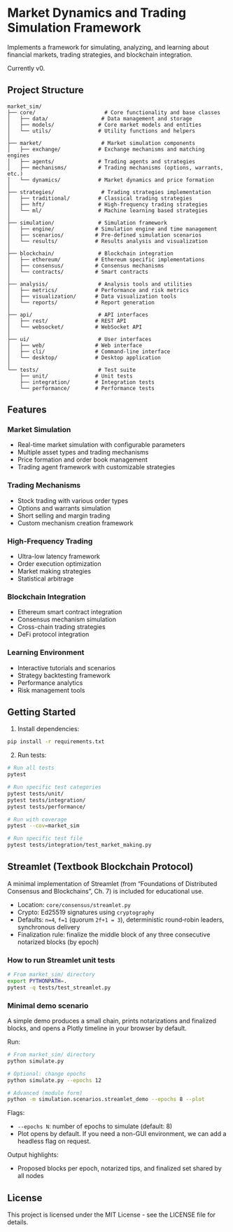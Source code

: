 # Market Dynamics and Trading Simulation Framework

Implements a framework for simulating, analyzing, and learning about financial markets, trading strategies, and blockchain integration.

Currently v0.

## Project Structure

```
market_sim/
├── core/                      # Core functionality and base classes
│   ├── data/                 # Data management and storage
│   ├── models/              # Core market models and entities
│   └── utils/               # Utility functions and helpers
│
├── market/                   # Market simulation components
│   ├── exchange/            # Exchange mechanisms and matching engines
│   ├── agents/              # Trading agents and strategies
│   ├── mechanisms/          # Trading mechanisms (options, warrants, etc.)
│   └── dynamics/            # Market dynamics and price formation
│
├── strategies/               # Trading strategies implementation
│   ├── traditional/         # Classical trading strategies
│   ├── hft/                 # High-frequency trading strategies
│   └── ml/                  # Machine learning based strategies
│
├── simulation/              # Simulation framework
│   ├── engine/             # Simulation engine and time management
│   ├── scenarios/          # Pre-defined simulation scenarios
│   └── results/            # Results analysis and visualization
│
├── blockchain/              # Blockchain integration
│   ├── ethereum/           # Ethereum specific implementations
│   ├── consensus/          # Consensus mechanisms
│   └── contracts/          # Smart contracts
│
├── analysis/                # Analysis tools and utilities
│   ├── metrics/            # Performance and risk metrics
│   ├── visualization/      # Data visualization tools
│   └── reports/            # Report generation
│
├── api/                     # API interfaces
│   ├── rest/               # REST API
│   └── websocket/          # WebSocket API
│
├── ui/                      # User interfaces
│   ├── web/                # Web interface
│   ├── cli/                # Command-line interface
│   └── desktop/            # Desktop application
│
└── tests/                   # Test suite
    ├── unit/               # Unit tests
    ├── integration/        # Integration tests
    └── performance/        # Performance tests
```

## Features

### Market Simulation
- Real-time market simulation with configurable parameters
- Multiple asset types and trading mechanisms
- Price formation and order book management
- Trading agent framework with customizable strategies

### Trading Mechanisms
- Stock trading with various order types
- Options and warrants simulation
- Short selling and margin trading
- Custom mechanism creation framework

### High-Frequency Trading
- Ultra-low latency framework
- Order execution optimization
- Market making strategies
- Statistical arbitrage

### Blockchain Integration
- Ethereum smart contract integration
- Consensus mechanism simulation
- Cross-chain trading strategies
- DeFi protocol integration

### Learning Environment
- Interactive tutorials and scenarios
- Strategy backtesting framework
- Performance analytics
- Risk management tools

## Getting Started

1. Install dependencies:
```bash
pip install -r requirements.txt
```

2. Run tests:
```bash
# Run all tests
pytest

# Run specific test categories
pytest tests/unit/
pytest tests/integration/
pytest tests/performance/

# Run with coverage
pytest --cov=market_sim

# Run specific test file
pytest tests/integration/test_market_making.py
```

## Streamlet (Textbook Blockchain Protocol)

A minimal implementation of Streamlet (from “Foundations of Distributed Consensus and Blockchains”, Ch. 7) is included for educational use.

- Location: `core/consensus/streamlet.py`
- Crypto: Ed25519 signatures using `cryptography`
- Defaults: `n=4`, `f=1` (quorum `2f+1 = 3`), deterministic round‑robin leaders, synchronous delivery
- Finalization rule: finalize the middle block of any three consecutive notarized blocks (by epoch)

### How to run Streamlet unit tests
```bash
# From market_sim/ directory
export PYTHONPATH=.
pytest -q tests/test_streamlet.py
```

### Minimal demo scenario
A simple demo produces a small chain, prints notarizations and finalized blocks, and opens a Plotly timeline in your browser by default.

Run:
```bash
# From market_sim/ directory
python simulate.py

# Optional: change epochs
python simulate.py --epochs 12

# Advanced (module form)
python -m simulation.scenarios.streamlet_demo --epochs 8 --plot
```

Flags:
- `--epochs N`: number of epochs to simulate (default: 8)
- Plot opens by default. If you need a non-GUI environment, we can add a headless flag on request.

Output highlights:
- Proposed blocks per epoch, notarized tips, and finalized set shared by all nodes

## License

This project is licensed under the MIT License - see the LICENSE file for details.